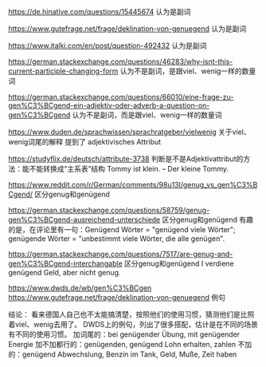 
https://de.hinative.com/questions/15445674
认为是副词

https://www.gutefrage.net/frage/deklination-von-genuegend
认为是副词

https://www.italki.com/en/post/question-492432
认为是副词

https://german.stackexchange.com/questions/46283/why-isnt-this-current-participle-changing-form
认为不是副词，是跟viel、wenig一样的数量词

https://german.stackexchange.com/questions/66010/eine-frage-zu-gen%C3%BCgend-ein-adjektiv-oder-adverb-a-question-on-gen%C3%BCgend
认为不是副词，而是跟viel、wenig一样的数量词

https://www.duden.de/sprachwissen/sprachratgeber/vielwenig
关于viel、wenig词尾的解释
提到了 adjektivisches Attribut

https://studyflix.de/deutsch/attribute-3738
判断是不是Adjektivattribut的方法：能不能转换成“主系表”结构
Tommy ist klein. – Der kleine Tommy.

https://www.reddit.com/r/German/comments/98u13l/genug_vs_gen%C3%BCgend/
区分genug和genügend

https://german.stackexchange.com/questions/58759/genug-gen%C3%BCgend-ausreichend-unterschiede
区分genug和genügend
有趣的是，在评论里有一句：Genügend Wörter = "genügend viele Wörter"; genügende Wörter = "unbestimmt viele Wörter, die alle genügen".

https://german.stackexchange.com/questions/7517/are-genug-and-gen%C3%BCgend-interchangable
区分genug和genügend
I verdiene genügend Geld, aber nicht genug.

https://www.dwds.de/wb/gen%C3%BCgen
https://www.gutefrage.net/frage/deklination-von-genuegend
例句

结论：
看来德国人自己也不太能搞清楚，按照他们的使用习惯，猜测他们是比照着viel、wenig去用了。
DWDS上的例句，列出了很多搭配，估计是在不同的场景有不同的使用习惯。
加词尾的：bei genügender Übung, mit genügender Energie
加不加都行的：genügenden, genügend Lohn erhalten, zahlen
不加的：genügend Abwechslung, Benzin im Tank, Geld, Muße, Zeit haben